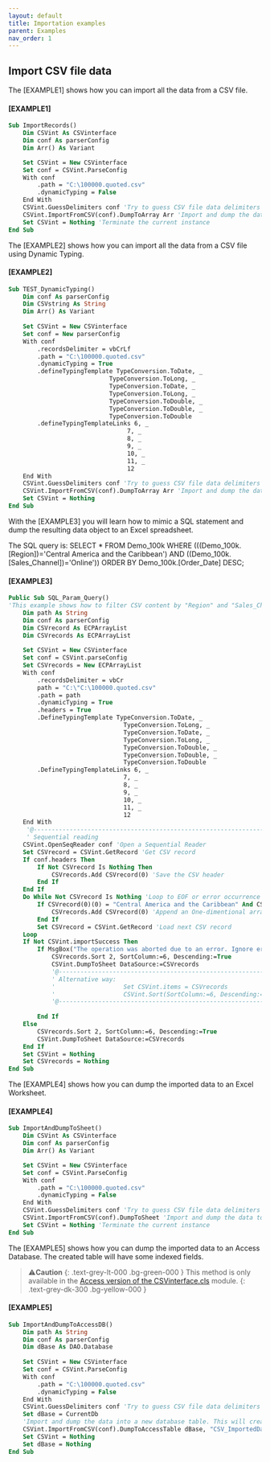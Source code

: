 ```yaml
---
layout: default
title: Importation examples
parent: Examples
nav_order: 1
---
```


## Import CSV file data

The \[EXAMPLE1\] shows how you can import all the data from a CSV file. 

#### [EXAMPLE1]

```vb
Sub ImportRecords()
	Dim CSVint As CSVinterface
	Dim conf As parserConfig
	Dim Arr() As Variant

	Set CSVint = New CSVinterface
	Set conf = CSVint.ParseConfig
	With conf
		.path = "C:\100000.quoted.csv"
		.dynamicTyping = False
	End With
	CSVint.GuessDelimiters conf 'Try to guess CSV file data delimiters
	CSVint.ImportFromCSV(conf).DumpToArray Arr 'Import and dump the data to an array
	Set CSVint = Nothing 'Terminate the current instance
End Sub
```

The \[EXAMPLE2\] shows how you can import all the data from a CSV file using Dynamic Typing. 

#### [EXAMPLE2]

```vb
Sub TEST_DynamicTyping()
	Dim conf As parserConfig
	Dim CSVstring As String
	Dim Arr() As Variant
	
	Set CSVint = New CSVinterface
	Set conf = New parserConfig
	With conf
		.recordsDelimiter = vbCrLf
		.path = "C:\100000.quoted.csv"
		.dynamicTyping = True
		.defineTypingTemplate TypeConversion.ToDate, _
                            TypeConversion.ToLong, _
                            TypeConversion.ToDate, _
                            TypeConversion.ToLong, _
                            TypeConversion.ToDouble, _
                            TypeConversion.ToDouble, _
                            TypeConversion.ToDouble
		.defineTypingTemplateLinks 6, _
                                 7, _
                                 8, _
                                 9, _
                                 10, _
                                 11, _
                                 12
	End With
	CSVint.GuessDelimiters conf 'Try to guess CSV file data delimiters
	CSVint.ImportFromCSV(conf).DumpToArray Arr 'Import and dump the data to an array
	Set CSVint = Nothing
End Sub
```

With the \[EXAMPLE3\] you will learn how to mimic a SQL statement and dump the resulting data object to an Excel spreadsheet.

The SQL query is:
SELECT *
FROM Demo_100k
WHERE (((Demo_100k.\[Region\])='Central America and the Caribbean') AND ((Demo_100k.\[Sales_Channel\])='Online'))
ORDER BY Demo_100k.\[Order_Date\] DESC;

#### [EXAMPLE3]
```vb
Public Sub SQL_Param_Query()
'This example shows how to filter CSV content by "Region" and "Sales_Channel", sort data and dump to an Excel spreadsheet.
    Dim path As String
    Dim conf As parserConfig
    Dim CSVrecord As ECPArrayList
    Dim CSVrecords As ECPArrayList
    
    Set CSVint = New CSVinterface
    Set conf = CSVint.parseConfig
    Set CSVrecords = New ECPArrayList
    With conf
        .recordsDelimiter = vbCr
        path = "C:\"C:\100000.quoted.csv"
        .path = path
        .dynamicTyping = True
        .headers = True
        .DefineTypingTemplate TypeConversion.ToDate, _
                                TypeConversion.ToLong, _
                                TypeConversion.ToDate, _
                                TypeConversion.ToLong, _
                                TypeConversion.ToDouble, _
                                TypeConversion.ToDouble, _
                                TypeConversion.ToDouble
        .DefineTypingTemplateLinks 6, _
                                7, _
                                8, _
                                9, _
                                10, _
                                11, _
                                12
    End With
	 '@---------------------------------------------------------------------------
	 ' Sequential reading
    CSVint.OpenSeqReader conf 'Open a Sequential Reader
    Set CSVrecord = CSVint.GetRecord 'Get CSV record
    If conf.headers Then
        If Not CSVrecord Is Nothing Then
            CSVrecords.Add CSVrecord(0) 'Save the CSV header
        End If
    End If
    Do While Not CSVrecord Is Nothing 'Loop to EOF or error occurrence
        If CSVrecord(0)(0) = "Central America and the Caribbean" And CSVrecord(0)(3) = "Online" Then
            CSVrecords.Add CSVrecord(0) 'Append an One-dimentional array
        End If
        Set CSVrecord = CSVint.GetRecord 'Load next CSV record
    Loop
    If Not CSVint.importSuccess Then
        If MsgBox("The operation was aborted due to an error. Ignore error and dump the data?", vbYesNo, "Alert") = vbYes Then
            CSVrecords.Sort 2, SortColumn:=6, Descending:=True
            CSVint.DumpToSheet DataSource:=CSVrecords
            '@---------------------------------------------------------------------------
            ' Alternative way:
            '                   Set CSVint.items = CSVrecords
            '                   CSVint.Sort(SortColumn:=6, Descending:=True).DumpToSheet
            '@---------------------------------------------------------------------------
        
        End If
    Else
        CSVrecords.Sort 2, SortColumn:=6, Descending:=True
        CSVint.DumpToSheet DataSource:=CSVrecords
    End If
    Set CSVint = Nothing
    Set CSVrecords = Nothing
End Sub
```

The \[EXAMPLE4\] shows how you can dump the imported data to an Excel Worksheet.
#### [EXAMPLE4]
```vb
Sub ImportAndDumpToSheet()
	Dim CSVint As CSVinterface
	Dim conf As parserConfig
	Dim Arr() As Variant

	Set CSVint = New CSVinterface
	Set conf = CSVint.ParseConfig
	With conf
	    .path = "C:\100000.quoted.csv"
	    .dynamicTyping = False
	End With
	CSVint.GuessDelimiters conf 'Try to guess CSV file data delimiters
	CSVint.ImportFromCSV(conf).DumpToSheet 'Import and dump the data to a new Worksheet
	Set CSVint = Nothing 'Terminate the current instance
End Sub
```

The \[EXAMPLE5\] shows how you can dump the imported data to an Access Database. The created table will have some indexed fields.

>⚠️**Caution**
>{: .text-grey-lt-000 .bg-green-000 }
>This method is only available in the [Access version of the CSVinterface.cls](https://github.com/ws-garcia/VBA-CSV-interface/raw/master/src/Access_version.zip) module.
{: .text-grey-dk-300 .bg-yellow-000 }

#### [EXAMPLE5]
```vb
Sub ImportAndDumpToAccessDB()
	Dim path As String
	Dim conf As parserConfig
	Dim dBase As DAO.Database
	
	Set CSVint = New CSVinterface
	Set conf = CSVint.ParseConfig
	With conf
	    .path = "C:\100000.quoted.csv"
	    .dynamicTyping = False
	End With
	CSVint.GuessDelimiters conf 'Try to guess CSV file data delimiters
	Set dBase = CurrentDb
	'Import and dump the data into a new database table. This will create indexes for the "Region" field and for the second field in the table.
	CSVint.ImportFromCSV(conf).DumpToAccessTable dBase, "CSV_ImportedData", "Region", 2
	Set CSVint = Nothing
	Set dBase = Nothing
End Sub
```